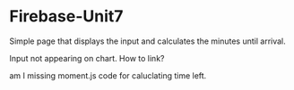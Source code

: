 # Firebase-Unit7

Simple page that displays the input and calculates the minutes until arrival.


Input not appearing on chart.  How to link?

am I missing moment.js code for caluclating time left.

























<!-- 
</html>

<!DOCTYPE html>

<html lang="en-us">

<head>

  <meta charset="UTF-8">

  <title>Example of Time Telling</title>

  <!-- Added Moment JS -->
  <script src="https://cdn.jsdelivr.net/momentjs/2.12.0/moment.min.js"></script>

</head>

<body>

  <!-- Script -->

  <script>
    // Assume the following situations.

    // (TEST 1)
    // First Train of the Day is 3:00 AM
    // Assume Train comes every 3 minutes.
    // Assume the current time is 3:16 AM....
    // What time would the next train be...? (Use your brain first)
    // It would be 3:18 -- 2 minutes away

    // (TEST 2)
    // First Train of the Day is 3:00 AM
    // Assume Train comes every 7 minutes.
    // Assume the current time is 3:16 AM....
    // What time would the next train be...? (Use your brain first)
    // It would be 3:21 -- 5 minutes away


    // ==========================================================

    // Solved Mathematically
    // Test case 1:
    // 16 - 00 = 16
    // 16 % 3 = 1 (Modulus is the remainder)
    // 3 - 1 = 2 minutes away
    // 2 + 3:16 = 3:18

    // Solved Mathematically
    // Test case 2:
    // 16 - 00 = 16
    // 16 % 7 = 2 (Modulus is the remainder)
    // 7 - 2 = 5 minutes away
    // 5 + 3:16 = 3:21

    // Assumptions
    var tFrequency = 30;
    //30min

    // Time is 3:30 AM
    var firstTime = "03:30";
    //1:00PM

    // First Time (pushed back 1 year to make sure it comes before current time)
    var firstTimeConverted = moment(firstTime, "hh:mm").subtract(1, "years");
    console.log(firstTimeConverted);

    // Current Time
    var currentTime = moment();
    //1:30PM
    console.log("CURRENT TIME: " + moment(currentTime).format("hh:mm A"));

    // Difference between the times
    var diffTime = moment().diff(moment(firstTimeConverted), "minutes");

    console.log("DIFFERENCE IN TIME: " + diffTime);
    //30mins

    // Time apart (remainder)
    var tRemainder = diffTime % tFrequency;
    console.log("THIS IS THE TREMAINDER VAL: "+tRemainder);

    //30/30 = 1 Remainder =0
 

    // Minute Until Train
    var tMinutesTillTrain = tFrequency - tRemainder;
    console.log("MINUTES TILL TRAIN: " + tMinutesTillTrain);

    // Next Train
    var nextTrain = moment().add(tMinutesTillTrain, "minutes");
    console.log("ARRIVAL TIME: " + moment(nextTrain).format("HH:mm "));
  </script>

</body>

</html> 